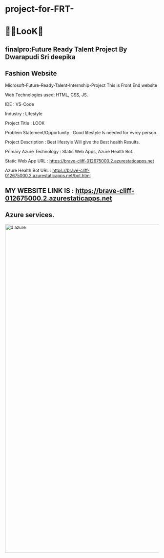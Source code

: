 # project-for-FRT-
# 🥳👀LooK🤩
## finalpro:Future Ready Talent Project By Dwarapudi Sri deepika
##   Fashion Website

Microsoft-Future-Ready-Talent-Internship-Project This is Front End website

Web Technologies used: HTML, CSS, JS.

IDE           : VS-Code

Industry      : Lifestyle

Project Title : LOOK

Problem Statement/Opportunity : Good  lifestyle Is needed for evrey person.

Project Description           :  Best lifestyle  Will give the Best health Results.

Primary Azure Technology      :  Static Web Apps, Azure Health Bot.

Static Web App URL : https://brave-cliff-012675000.2.azurestaticapps.net

Azure Health Bot URL : https://brave-cliff-012675000.2.azurestaticapps.net/bot.html

## MY WEBSITE LINK IS : https://brave-cliff-012675000.2.azurestaticapps.net


##  Azure services.
<img width="1078" alt="d azure" src="https://user-images.githubusercontent.com/117741783/207669734-a6c1f27b-6bda-49ec-8968-14e1ac0c349d.png">



